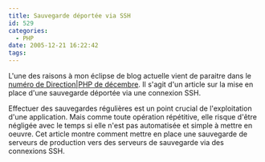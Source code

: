 ```yaml
---
title: Sauvegarde déportée via SSH
id: 529
categories:
  - PHP
date: 2005-12-21 16:22:42
tags:
---
```


L'une des raisons à mon éclipse de blog actuelle vient de paraitre dans le [numéro de Direction|PHP de décembre](http://www.directionphp.biz/a_la_une.php?mois=2005-12). Il s'agit d'un article sur la mise en place d'une sauvegarde déportée via une connexion SSH.

Effectuer des sauvegardes régulières est un point crucial de l'exploitation d'une application. Mais comme toute opération répétitive, elle risque d'être négligée avec le temps si elle n'est pas automatisée et simple à mettre en oeuvre. Cet article montre comment mettre en place une sauvegarde de serveurs de production vers des serveurs de sauvegarde via des connexions SSH.